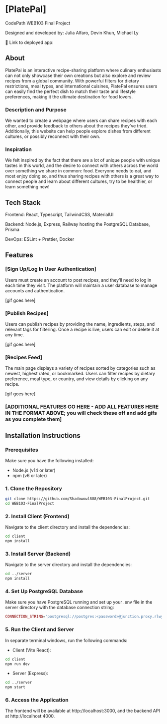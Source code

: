 # [PlatePal]

CodePath WEB103 Final Project

Designed and developed by: Julia Alfaro, Devin Khun, Michael Ly

🔗 Link to deployed app:

## About

PlatePal is an interactive recipe-sharing platform where culinary enthusiasts can not only showcase their own creations but also explore and review recipes from a global community. With powerful filters for dietary restrictions, meal types, and international cuisines, PlatePal ensures users can easily find the perfect dish to match their taste and lifestyle preferences, making it the ultimate destination for food lovers.

### Description and Purpose

We wanted to create a webpage where users can share recipes with each other, and provide feedback to others about the recipes they’ve tried. Additionally, this website can help people explore dishes from different cultures, or possibly reconnect with their own. 

### Inspiration

We felt inspired by the fact that there are a lot of unique people with unique tastes in this world, and the desire to connect with others across the world over something we share in common: food. Everyone needs to eat, and most enjoy doing so, and thus sharing recipes with others is a great way to connect people and learn about different cultures, try to be healthier, or learn something new!

## Tech Stack

Frontend: React, Typescript, TailwindCSS, MaterialUI

Backend: Node.js, Express, Railway hosting the PostgreSQL Database, Prisma

DevOps: ESLint + Prettier, Docker

## Features

### [Sign Up/Log In User Authentication]

Users must create an account to post recipes, and they’ll need to log in each time they visit. The platform will maintain a user database to manage accounts and authentication.

[gif goes here]

### [Publish Recipes]

Users can publish recipes by providing the name, ingredients, steps, and relevant tags for filtering. Once a recipe is live, users can edit or delete it at any time.

[gif goes here]

### [Recipes Feed]

The main page displays a variety of recipes sorted by categories such as newest, highest rated, or bookmarked. Users can filter recipes by dietary preference, meal type, or country, and view details by clicking on any recipe.

[gif goes here]

### [ADDITIONAL FEATURES GO HERE - ADD ALL FEATURES HERE IN THE FORMAT ABOVE; you will check these off and add gifs as you complete them]

## Installation Instructions

### Prerequisites

Make sure you have the following installed:
* Node.js (v14 or later)
* npm (v6 or later)

### 1. Clone the Repository

```bash
git clone https://github.com/Shadowowl888/WEB103-FinalProject.git
cd WEB103-FinalProject
```

### 2. Install Client (Frontend)

Navigate to the client directory and install the dependencies:

```bash
cd client
npm install
```

### 3. Install Server (Backend)

Navigate to the server directory and install the dependencies:

```bash
cd ../server
npm install
```

### 4. Set Up PostgreSQL Database

Make sure you have PostgreSQL running and set up your .env file in the server directory with the database connection string:

```php
CONNECTION_STRING="postgresql://postgres:<password>@junction.proxy.rlwy.net:<port>/railway"
```

### 5. Run the Client and Server

In separate terminal windows, run the following commands:

* Client (Vite React):
```bash
cd client
npm run dev
```

* Server (Express):
```bash
cd ../server
npm start
```

### 6. Access the Application
The frontend will be available at http://localhost:3000, and the backend API at http://localhost:4000.
